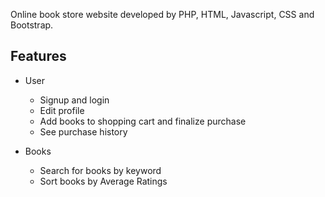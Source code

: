 Online book store website developed by PHP, HTML, Javascript, CSS and Bootstrap.

## Features  
- User
  - Signup and login
  - Edit profile
  - Add books to shopping cart and finalize purchase
  - See purchase history
  
- Books
    - Search for books by keyword
    - Sort books by Average Ratings
    